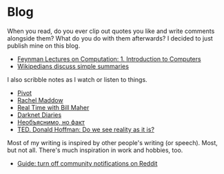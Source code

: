 # Blog

When you read, do you ever clip out quotes you like and write comments alongside them? What do you do with them afterwards? I decided to just publish mine on this blog.

* [Feynman Lectures on Computation: 1. Introduction to Computers](2025/09/23/Feynman_Lectures_on_Computation_01.md)
* [Wikipedians discuss simple summaries](2025/09/25/wikipedians-discuss-simple-summaries.md)

I also scribble notes as I watch or listen to things.

* [Pivot](series/pivot.md)
* [Rachel Maddow](series/maddow.md)
* [Real Time with Bill Maher](series/real-time.md)
* [Darknet Diaries](series/darknetdiaries.md)
* [Необъяснимо, но факт](series/nnf.md)
* [TED. Donald Hoffman: Do we see reality as it is?](2025/09/22/ted_donald_hoffman_do_we_see_reality_as_it_is.md)

Most of my writing is inspired by other people's writing (or speech). Most, but not all. There's much inspiration in work and hobbies, too.

* [Guide: turn off community notifications on Reddit](2025/09/23/guide-turn-off-community-notifications-on-reddit.md)
